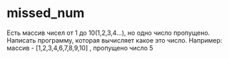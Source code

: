 # missed_num
Есть массив чисел от 1 до 10(1,2,3,4...), но одно число пропущено. Написать программу, которая вычисляет какое это число. Например: массив - [1,2,3,4,6,7,8,9,10] , пропущено число 5
